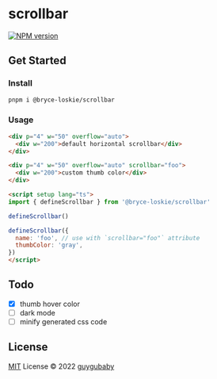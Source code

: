 # scrollbar

[![NPM version](https://img.shields.io/npm/v/@bryce-loskie/scrollbar?color=a1b858&label=)](https://www.npmjs.com/package/@bryce-loskie/scrollbar)

## Get Started

### Install

```bash
pnpm i @bryce-loskie/scrollbar
```

### Usage

```html
<div p="4" w="50" overflow="auto">
  <div w="200">default horizontal scrollbar</div>
</div>

<div p="4" w="50" overflow="auto" scrollbar="foo">
  <div w="200">custom thumb color</div>
</div>

<script setup lang="ts">
import { defineScrollbar } from '@bryce-loskie/scrollbar'

defineScrollbar()

defineScrollbar({
  name: 'foo', // use with `scrollbar="foo"` attribute
  thumbColor: 'gray',
})
</script>
```

## Todo

- [x] thumb hover color
- [ ] dark mode
- [ ] minify generated css code

## License

[MIT](./LICENSE) License © 2022 [guygubaby](https://github.com/guygubaby)
